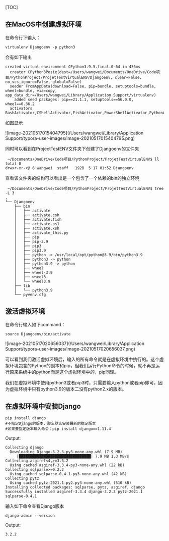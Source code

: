 [TOC]



## 在MacOS中创建虚拟环境

在命令行下输入：

```shell
virtualenv Djangoenv -p python3
```

会有如下输出

```shell
created virtual environment CPython3.9.5.final.0-64 in 456ms
  creator CPython3Posix(dest=/Users/wangwei/Documents/OneDrive/Code项目/PythonProject/ProjetTestVirtualENV/Djangoenv, clear=False, no_vcs_ignore=False, global=False)
  seeder FromAppData(download=False, pip=bundle, setuptools=bundle, wheel=bundle, via=copy, app_data_dir=/Users/wangwei/Library/Application Support/virtualenv)
    added seed packages: pip==21.1.1, setuptools==56.0.0, wheel==0.36.2
  activators BashActivator,CShellActivator,FishActivator,PowerShellActivator,PythonActivator,XonshActivator
```

如图显示

![image-20210517015404795](/Users/wangwei/Library/Application Support/typora-user-images/image-20210517015404795.png)

同时可以看到在ProjectTestENV文件夹下创建了Djangoenv的文件夹

```shell
 ~/Documents/OneDrive/Code项目/PythonProject/ProjetTestVirtualENV$ ll
total 0
drwxr-xr-x@ 6 wangwei  staff   192B  5 17 01:52 Djangoenv
```

查看该文件夹的结构可以看出是一个包含了一个依赖的bin的独立环境

```shell
 ~/Documents/OneDrive/Code项目/PythonProject/ProjetTestVirtualENV$ tree -L 3
.
└── Djangoenv
    ├── bin
    │   ├── activate
    │   ├── activate.csh
    │   ├── activate.fish
    │   ├── activate.ps1
    │   ├── activate.xsh
    │   ├── activate_this.py
    │   ├── pip
    │   ├── pip-3.9
    │   ├── pip3
    │   ├── pip3.9
    │   ├── python -> /usr/local/opt/python@3.9/bin/python3.9
    │   ├── python3 -> python
    │   ├── python3.9 -> python
    │   ├── wheel
    │   ├── wheel-3.9
    │   ├── wheel3
    │   └── wheel3.9
    ├── lib
    │   └── python3.9
    └── pyvenv.cfg
```

## 激活虚拟环境

在命令行输入如下command：

```shell
source Djangoenv/bin/activate
```

![image-20210517020656037](/Users/wangwei/Library/Application Support/typora-user-images/image-20210517020656037.png)

可以看到我们激活虚拟环境后，输入的所有命令就是在虚拟环境中执行的。这个虚拟环境包含的Python的副本和pip，但我们运行Python命令的时候，就不再是运行原来系统中的python而是这个虚拟环境中的，pip同理。

我们在虚拟环境中使用python3或者pip3时，只需要输入python或者pip即可，因为虚拟环境中只有python3.9的版本二没有python2.x的版本。

## 在虚拟环境中安装Django

```shell
pip install django
#不指定Django的版本，那么默认安装最新的稳定版本
#如果要指定版本输入命令：pip install django==1.11.4
```
Output:
```shell
Collecting django
  Downloading Django-3.2.3-py3-none-any.whl (7.9 MB)
     |████████████████████████████████| 7.9 MB 1.3 MB/s
Collecting asgiref<4,>=3.3.2
  Using cached asgiref-3.3.4-py3-none-any.whl (22 kB)
Collecting sqlparse>=0.2.2
  Using cached sqlparse-0.4.1-py3-none-any.whl (42 kB)
Collecting pytz
  Using cached pytz-2021.1-py2.py3-none-any.whl (510 kB)
Installing collected packages: sqlparse, pytz, asgiref, django
Successfully installed asgiref-3.3.4 django-3.2.3 pytz-2021.1 sqlparse-0.4.1
```
输入如下命令查看Django版本
```shell
django-admin --version
```
Output:
```shell
3.2.2
```

